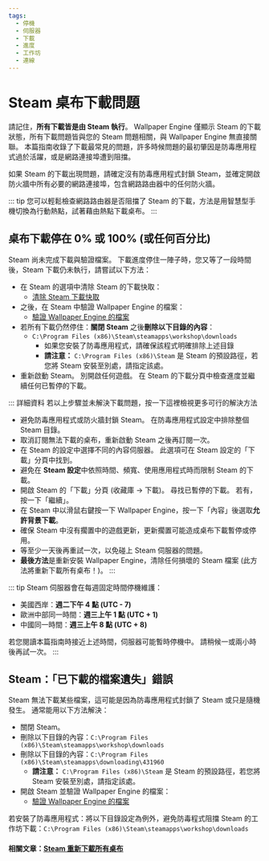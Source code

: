 ```yaml
---
tags:
  - 停機
  - 伺服器
  - 下載
  - 進度
  - 工作坊
  - 連線
---
```


# Steam 桌布下載問題

請記住，**所有下載皆是由 Steam 執行**。 Wallpaper Engine 僅顯示 Steam 的下載狀態，所有下載問題皆與您的 Steam 問題相關，與 Wallpaper Engine 無直接關聯。 本篇指南收錄了下載最常見的問題，許多時候問題的最初肇因是防毒應用程式過於活躍，或是網路連接埠遭到阻擋。

如果 Steam 的下載出現問題，請確定沒有防毒應用程式封鎖 Steam，並確定開啟防火牆中所有必要的網路連接埠，包含網路路由器中的任何防火牆。

::: tip 您可以輕鬆檢查網路路由器是否阻擋了 Steam 的下載，方法是用智慧型手機切換為行動熱點，試著藉由熱點下載桌布。 :::

## 桌布下載停在 0% 或 100% (或任何百分比)
Steam 尚未完成下載與驗證檔案。 下載進度停住一陣子時，您又等了一段時間後，Steam 下載仍未執行，請嘗試以下方法：

* 在 Steam 的選項中清除 Steam 的下載快取：
  * [清除 Steam 下載快取](https://support.steampowered.com/kb_article.php?ref=3134-TIAL-4638)
* 之後，在 Steam 中驗證 Wallpaper Engine 的檔案：
  * [驗證 Wallpaper Engine 的檔案](https://support.steampowered.com/kb_article.php?ref=2037-QEUH-3335)
* 若所有下載仍然停住：**關閉 Steam** 之後**刪除以下目錄的內容**：
  * `C:\Program Files (x86)\Steam\steamapps\workshop\downloads`
    * 如果您安裝了防毒應用程式，請確保該程式明確排除上述目錄
    * **請注意：** `C:\Program Files (x86)\Steam` 是 Steam 的預設路徑，若您將 Steam 安裝至別處，請指定該處。
* 重新啟動 Steam。 別開啟任何遊戲。 在 Steam 的下載分頁中檢查進度並繼續任何已暫停的下載。

::: 詳細資料 若以上步驟並未解決下載問題，按一下這裡檢視更多可行的解決方法
* 避免防毒應用程式或防火牆封鎖 Steam。 在防毒應用程式設定中排除整個 Steam 目錄。
* 取消訂閱無法下載的桌布，重新啟動 Steam 之後再訂閱一次。
* 在 Steam 的設定中選擇不同的內容伺服器。 此選項可在 Steam 設定的「下載」分頁中找到。
* 避免在 **Steam 設定**中依照時間、頻寬、使用應用程式時而限制 Steam 的下載。
* 開啟 Steam 的「下載」分頁 (收藏庫 -> 下載)。 尋找已暫停的下載。 若有，按一下「繼續」。
* 在 Steam 中以滑鼠右鍵按一下 Wallpaper Engine，按一下「內容」後選取**允許背景下載**。
* 確保 Steam 中沒有擱置中的遊戲更新，更新擱置可能造成桌布下載暫停或停用。
* 等至少一天後再重試一次，以免碰上 Steam 伺服器的問題。
* **最後方法**是重新安裝 Wallpaper Engine，清除任何損壞的 Steam 檔案 (此方法將重新下載所有桌布！)。 :::

::: tip Steam 伺服器會在每週固定時間停機維護：

* 美國西岸：**週二下午 4 點 (UTC - 7)**
* 歐洲中部同一時間：**週三上午 1 點 (UTC + 1)**
* 中國同一時間：**週三上午 8 點 (UTC + 8)**

若您閱讀本篇指南時接近上述時間，伺服器可能暫時停機中。 請稍候一或兩小時後再試一次。 :::

## Steam：「已下載的檔案遺失」錯誤

Steam 無法下載某些檔案，這可能是因為防毒應用程式封鎖了 Steam 或只是隨機發生。 通常能用以下方法解決：

* 關閉 Steam。
* 刪除以下目錄的內容：`C:\Program Files (x86)\Steam\steamapps\workshop\downloads`
* 刪除以下目錄的內容：`C:\Program Files (x86)\Steam\steamapps\downloading\431960`
  * **請注意：** `C:\Program Files (x86)\Steam` 是 Steam 的預設路徑，若您將 Steam 安裝至別處，請指定該處。
* 開啟 Steam 並驗證 Wallpaper Engine 的檔案：
  * [驗證 Wallpaper Engine 的檔案](https://support.steampowered.com/kb_article.php?ref=2037-QEUH-3335)

若安裝了防毒應用程式：將以下目錄設定為例外，避免防毒程式阻擋 Steam 的工作坊下載：`C:\Program Files (x86)\Steam\steamapps\workshop\downloads`

#### 相關文章：[Steam 重新下載所有桌布](/steam/redownload)